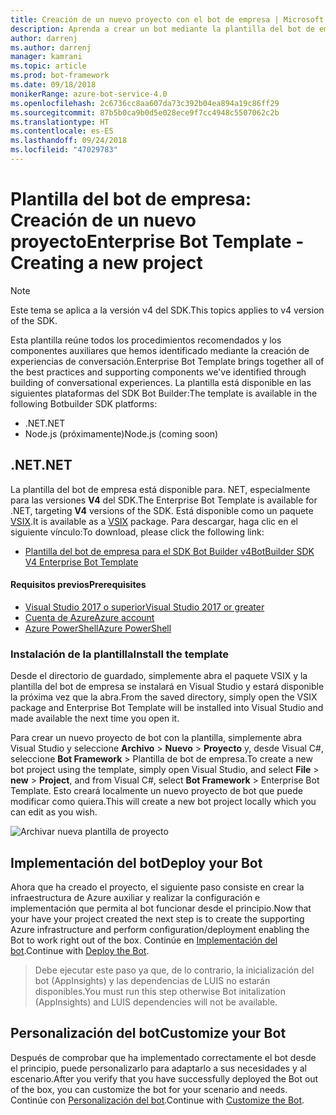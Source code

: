```yaml
---
title: Creación de un nuevo proyecto con el bot de empresa | Microsoft Docs
description: Aprenda a crear un bot mediante la plantilla del bot de empresa.
author: darrenj
ms.author: darrenj
manager: kamrani
ms.topic: article
ms.prod: bot-framework
ms.date: 09/18/2018
monikerRange: azure-bot-service-4.0
ms.openlocfilehash: 2c6736cc8aa607da73c392b04ea894a19c86ff29
ms.sourcegitcommit: 87b5b0ca9b0d5e028ece9f7cc4948c5507062c2b
ms.translationtype: HT
ms.contentlocale: es-ES
ms.lasthandoff: 09/24/2018
ms.locfileid: "47029783"
---
```

# <a name="enterprise-bot-template---creating-a-new-project"></a><span data-ttu-id="364e0-103">Plantilla del bot de empresa: Creación de un nuevo proyecto</span><span class="sxs-lookup"><span data-stu-id="364e0-103">Enterprise Bot Template - Creating a new project</span></span>

> [!NOTE]
> <span data-ttu-id="364e0-104">Este tema se aplica a la versión v4 del SDK.</span><span class="sxs-lookup"><span data-stu-id="364e0-104">This topics applies to v4 version of the SDK.</span></span> 

<span data-ttu-id="364e0-105">Esta plantilla reúne todos los procedimientos recomendados y los componentes auxiliares que hemos identificado mediante la creación de experiencias de conversación.</span><span class="sxs-lookup"><span data-stu-id="364e0-105">Enterprise Bot Template brings together all of the best practices and supporting components we've identified through building of conversational experiences.</span></span> <span data-ttu-id="364e0-106">La plantilla está disponible en las siguientes plataformas del SDK Bot Builder:</span><span class="sxs-lookup"><span data-stu-id="364e0-106">The template is available in the following Botbuilder SDK platforms:</span></span>

- <span data-ttu-id="364e0-107">.NET</span><span class="sxs-lookup"><span data-stu-id="364e0-107">.NET</span></span>
- <span data-ttu-id="364e0-108">Node.js (próximamente)</span><span class="sxs-lookup"><span data-stu-id="364e0-108">Node.js (coming soon)</span></span>

## <a name="net"></a><span data-ttu-id="364e0-109">.NET</span><span class="sxs-lookup"><span data-stu-id="364e0-109">.NET</span></span>

<span data-ttu-id="364e0-110">La plantilla del bot de empresa está disponible para. NET, especialmente para las versiones **V4** del SDK.</span><span class="sxs-lookup"><span data-stu-id="364e0-110">The Enterprise Bot Template is available for .NET, targeting **V4** versions of the SDK.</span></span> <span data-ttu-id="364e0-111">Está disponible como un paquete [VSIX](https://docs.microsoft.com/en-us/visualstudio/extensibility/anatomy-of-a-vsix-package).</span><span class="sxs-lookup"><span data-stu-id="364e0-111">It is available as a [VSIX](https://docs.microsoft.com/en-us/visualstudio/extensibility/anatomy-of-a-vsix-package) package.</span></span> <span data-ttu-id="364e0-112">Para descargar, haga clic en el siguiente vínculo:</span><span class="sxs-lookup"><span data-stu-id="364e0-112">To download, please click the following link:</span></span>

- [<span data-ttu-id="364e0-113">Plantilla del bot de empresa para el SDK Bot Builder v4</span><span class="sxs-lookup"><span data-stu-id="364e0-113">BotBuilder SDK V4 Enterprise Bot Template</span></span>](https://aka.ms/GetEnterpriseBotTemplate)

#### <a name="prerequisites"></a><span data-ttu-id="364e0-114">Requisitos previos</span><span class="sxs-lookup"><span data-stu-id="364e0-114">Prerequisites</span></span>

- [<span data-ttu-id="364e0-115">Visual Studio 2017 o superior</span><span class="sxs-lookup"><span data-stu-id="364e0-115">Visual Studio 2017 or greater</span></span>](https://www.visualstudio.com/downloads/)
- [<span data-ttu-id="364e0-116">Cuenta de Azure</span><span class="sxs-lookup"><span data-stu-id="364e0-116">Azure account</span></span>](https://azure.microsoft.com/en-us/free/)
- [<span data-ttu-id="364e0-117">Azure PowerShell</span><span class="sxs-lookup"><span data-stu-id="364e0-117">Azure PowerShell</span></span>](https://docs.microsoft.com/en-us/powershell/azure/overview?view=azurermps-6.8.1)

### <a name="install-the-template"></a><span data-ttu-id="364e0-118">Instalación de la plantilla</span><span class="sxs-lookup"><span data-stu-id="364e0-118">Install the template</span></span>

<span data-ttu-id="364e0-119">Desde el directorio de guardado, simplemente abra el paquete VSIX y la plantilla del bot de empresa se instalará en Visual Studio y estará disponible la próxima vez que la abra.</span><span class="sxs-lookup"><span data-stu-id="364e0-119">From the saved directory, simply open the VSIX package and Enterprise Bot Template will be installed into Visual Studio and made available the next time you open it.</span></span>

<span data-ttu-id="364e0-120">Para crear un nuevo proyecto de bot con la plantilla, simplemente abra Visual Studio y seleccione **Archivo** > **Nuevo** > **Proyecto** y, desde Visual C#, seleccione **Bot Framework** > Plantilla de bot de empresa.</span><span class="sxs-lookup"><span data-stu-id="364e0-120">To create a new bot project using the template, simply open Visual Studio, and select **File** > **new** > **Project**, and from Visual C#, select **Bot Framework** > Enterprise Bot Template.</span></span> <span data-ttu-id="364e0-121">Esto creará localmente un nuevo proyecto de bot que puede modificar como quiera.</span><span class="sxs-lookup"><span data-stu-id="364e0-121">This will create a new bot project locally which you can edit as you wish.</span></span> 

![Archivar nueva plantilla de proyecto](media/enterprise-template/EnterpriseBot-NewProject.png)

## <a name="deploy-your-bot"></a><span data-ttu-id="364e0-123">Implementación del bot</span><span class="sxs-lookup"><span data-stu-id="364e0-123">Deploy your Bot</span></span>

<span data-ttu-id="364e0-124">Ahora que ha creado el proyecto, el siguiente paso consiste en crear la infraestructura de Azure auxiliar y realizar la configuración e implementación que permita al bot funcionar desde el principio.</span><span class="sxs-lookup"><span data-stu-id="364e0-124">Now that your have your project created the next step is to create the supporting Azure infrastructure and perform configuration/deployment enabling the Bot to work right out of the box.</span></span> <span data-ttu-id="364e0-125">Continúe en [Implementación del bot](bot-builder-enterprise-template-deployment.md).</span><span class="sxs-lookup"><span data-stu-id="364e0-125">Continue with [Deploy the Bot](bot-builder-enterprise-template-deployment.md).</span></span>

> <span data-ttu-id="364e0-126">Debe ejecutar este paso ya que, de lo contrario, la inicialización del bot (AppInsights) y las dependencias de LUIS no estarán disponibles.</span><span class="sxs-lookup"><span data-stu-id="364e0-126">You must run this step otherwise Bot initalization (AppInsights) and LUIS dependencies will not be available.</span></span>
## <a name="customize-your-bot"></a><span data-ttu-id="364e0-127">Personalización del bot</span><span class="sxs-lookup"><span data-stu-id="364e0-127">Customize your Bot</span></span>

<span data-ttu-id="364e0-128">Después de comprobar que ha implementado correctamente el bot desde el principio, puede personalizarlo para adaptarlo a sus necesidades y al escenario.</span><span class="sxs-lookup"><span data-stu-id="364e0-128">After you verify that you have successfully deployed the Bot out of the box, you can customize the bot for your scenario and needs.</span></span> <span data-ttu-id="364e0-129">Continúe con [Personalización del bot](bot-builder-enterprise-template-customize.md).</span><span class="sxs-lookup"><span data-stu-id="364e0-129">Continue with [Customize the Bot](bot-builder-enterprise-template-customize.md).</span></span>
